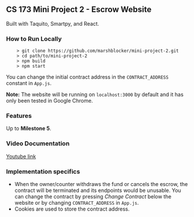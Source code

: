## CS 173 Mini Project 2 - Escrow Website
Built with Taquito, Smartpy, and React.

### How to Run Locally
```
    > git clone https://github.com/marshblocker/mini-project-2.git
    > cd path/to/mini-project-2
    > npm build
    > npm start
```
You can change the initial contract address in the `CONTRACT_ADDRESS` constant in `App.js`.

**Note:** The website will be running on `localhost:3000` by default and it has only
been tested in Google Chrome.

### Features
Up to **Milestone 5**.

### Video Documentation
[Youtube link](https://youtu.be/O9sv8O_8Ndg)

### Implementation specifics
- When the owner/counter withdraws the fund or cancels the escrow, the contract will be terminated and its endpoints would be unusable. You can change the contract by pressing _Change Contract_ below the website or by changing `CONTRACT_ADDRESS` in `App.js`.
- Cookies are used to store the contract address.